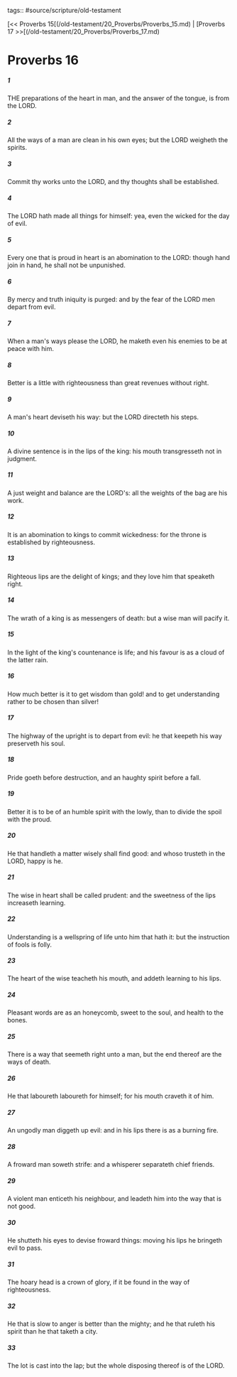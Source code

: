 tags:: #source/scripture/old-testament

[<< Proverbs 15[(/old-testament/20_Proverbs/Proverbs_15.md) | [Proverbs 17 >>[(/old-testament/20_Proverbs/Proverbs_17.md)

# Proverbs 16

##### 1

THE preparations of the heart in man, and the answer of the tongue, is from the LORD.

##### 2

All the ways of a man are clean in his own eyes; but the LORD weigheth the spirits.

##### 3

Commit thy works unto the LORD, and thy thoughts shall be established.

##### 4

The LORD hath made all things for himself: yea, even the wicked for the day of evil.

##### 5

Every one that is proud in heart is an abomination to the LORD: though hand join in hand, he shall not be unpunished.

##### 6

By mercy and truth iniquity is purged: and by the fear of the LORD men depart from evil.

##### 7

When a man's ways please the LORD, he maketh even his enemies to be at peace with him.

##### 8

Better is a little with righteousness than great revenues without right.

##### 9

A man's heart deviseth his way: but the LORD directeth his steps.

##### 10

A divine sentence is in the lips of the king: his mouth transgresseth not in judgment.

##### 11

A just weight and balance are the LORD's: all the weights of the bag are his work.

##### 12

It is an abomination to kings to commit wickedness: for the throne is established by righteousness.

##### 13

Righteous lips are the delight of kings; and they love him that speaketh right.

##### 14

The wrath of a king is as messengers of death: but a wise man will pacify it.

##### 15

In the light of the king's countenance is life; and his favour is as a cloud of the latter rain.

##### 16

How much better is it to get wisdom than gold! and to get understanding rather to be chosen than silver!

##### 17

The highway of the upright is to depart from evil: he that keepeth his way preserveth his soul.

##### 18

Pride goeth before destruction, and an haughty spirit before a fall.

##### 19

Better it is to be of an humble spirit with the lowly, than to divide the spoil with the proud.

##### 20

He that handleth a matter wisely shall find good: and whoso trusteth in the LORD, happy is he.

##### 21

The wise in heart shall be called prudent: and the sweetness of the lips increaseth learning.

##### 22

Understanding is a wellspring of life unto him that hath it: but the instruction of fools is folly.

##### 23

The heart of the wise teacheth his mouth, and addeth learning to his lips.

##### 24

Pleasant words are as an honeycomb, sweet to the soul, and health to the bones.

##### 25

There is a way that seemeth right unto a man, but the end thereof are the ways of death.

##### 26

He that laboureth laboureth for himself; for his mouth craveth it of him.

##### 27

An ungodly man diggeth up evil: and in his lips there is as a burning fire.

##### 28

A froward man soweth strife: and a whisperer separateth chief friends.

##### 29

A violent man enticeth his neighbour, and leadeth him into the way that is not good.

##### 30

He shutteth his eyes to devise froward things: moving his lips he bringeth evil to pass.

##### 31

The hoary head is a crown of glory, if it be found in the way of righteousness.

##### 32

He that is slow to anger is better than the mighty; and he that ruleth his spirit than he that taketh a city.

##### 33

The lot is cast into the lap; but the whole disposing thereof is of the LORD.
